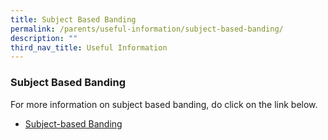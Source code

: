 ```yaml
---
title: Subject Based Banding
permalink: /parents/useful-information/subject-based-banding/
description: ""
third_nav_title: Useful Information
---
```

### **Subject Based Banding**

For more information on subject based banding, do click on the link below.
* [Subject-based Banding](https://www.moe.gov.sg/primary/curriculum/subject-based-banding)